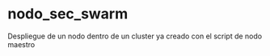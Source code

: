 # nodo_sec_swarm
Despliegue de un nodo dentro de un cluster ya creado con el script de nodo maestro
